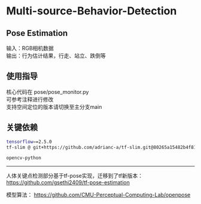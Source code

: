 # Multi-source-Behavior-Detection

## Pose Estimation
输入：RGB相机数据  
输出：行为估计结果，行走、站立、跌倒等

## 使用指导

核心代码在 pose/pose_monitor.py  
可参考注释进行修改  
支持空间定位的版本请切换至主分支main

## 关键依赖

```bash
tensorflow==2.5.0
tf-slim @ git+https://github.com/adrianc-a/tf-slim.git@80265a15482b4f81f162a344f13659a855cc5543

opencv-python
```
---
人体关键点检测部分基于tf-pose实现，迁移到了tf新版本：
https://github.com/gsethi2409/tf-pose-estimation

模型算法：
https://github.com/CMU-Perceptual-Computing-Lab/openpose

